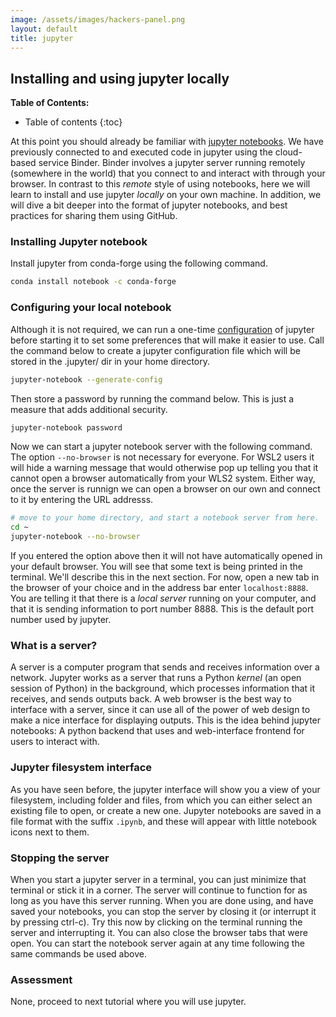 ```yaml
---
image: /assets/images/hackers-panel.png
layout: default
title: jupyter
---
```



## Installing and using jupyter locally

**Table of Contents:**
* Table of contents
{:toc}


At this point you should already be familiar with 
[jupyter notebooks](https://jupyter.org/). We have previously connected
to and executed code in jupyter using the cloud-based service Binder. 
Binder involves a jupyter server running remotely (somewhere in the world) 
that you connect to and interact with through your browser. In contrast to 
this *remote* style of using notebooks, here we will learn to install and 
use jupyter *locally* on your own machine. 
In addition, we will dive a bit deeper into the format of jupyter notebooks,
and best practices for sharing them using GitHub.


### Installing Jupyter notebook
Install jupyter from conda-forge using the following command.
```bash
conda install notebook -c conda-forge
```

### Configuring your local notebook
Although it is not required, we can run a one-time 
[configuration](https://jupyter-notebook.readthedocs.io/en/stable/)
of jupyter before starting it to set some preferences that will make
it easier to use. Call the command below to create a jupyter 
configuration file which will be stored in the .jupyter/ dir in 
your home directory.

```bash
jupyter-notebook --generate-config
```
Then store a password by running the command below. This is just a measure that
adds additional security.

```bash
jupyter-notebook password
```

Now we can start a jupyter notebook server with the following command. The 
option `--no-browser` is not necessary for everyone. For WSL2 users it will
hide a warning message that would otherwise pop up telling you that it cannot
open a browser automatically from your WLS2 system. Either way, once the server
is runnign we can open a browser on our own and connect to it by entering the 
URL addresss. 

```bash
# move to your home directory, and start a notebook server from here.
cd ~
jupyter-notebook --no-browser
```

If you entered the option above then it will not have automatically opened in 
your default browser. You will see that some text is being printed in the terminal.
We'll describe this in the next section. For now, open a new tab in the browser 
of your choice and in the address bar enter `localhost:8888`. 
You are telling it that there is a *local server* running on your computer, and 
that it is sending information to port number 8888. This is the default port 
number used by jupyter. 


### What is a server?
A server is a computer program that sends and receives information over
a network. Jupyter works as a server that runs a Python *kernel* (an open
session of Python) in the background, which processes information that it
receives, and sends outputs back. A web browser is the best way to interface
with a server, since it can use all of the power of web design to make a nice
interface for displaying outputs. This is the idea behind jupyter notebooks:
A python backend that uses and web-interface frontend for users to interact with.


### Jupyter filesystem interface
As you have seen before, the jupyter interface will show you a view of your 
filesystem, including folder and files, from which you can either select an 
existing file to open, or create a new one. Jupyter notebooks are saved in a 
file format with the suffix `.ipynb`, and these will appear with little 
notebook icons next to them. 


### Stopping the server
When you start a jupyter server in a terminal, you can just minimize that terminal
or stick it in a corner. The server will continue to function for as long as you 
have this server running. When you are done using, and have saved your notebooks, 
you can stop the server by closing it (or interrupt it by pressing ctrl-c). Try this
now by clicking on the terminal running the server and interrupting it. You can also
close the browser tabs that were open. You can start the notebook server again at any
time following the same commands be used above.


### Assessment
None, proceed to next tutorial where you will use jupyter.


<!-- COMMENTED OUT STUFF BELOW HERE -->
<!--

### Installing Jupyter Lab
Let's also try out a newer interface for using jupyter notebooks called
jupyter-lab. Some people prefer this version as it offers a wide range of
extensions. Whereas jupyter-notebook is very minimal, jupyter-lab can be 
thought of as a notebook ecosystem.

```bash
conda install jupyterlab -c conda-forge
```

```bash
jupyter-lab 
```

### Running jupyter-lab from VSCode
Remember that VSCode has a builtin terminal and server capabilities. 
The text editor uses these tools to connect to the Linux Subsystem 
when executing code through the editor that is installed on Linux, 
such as bash or Python. VSCode also uses this capability to make
it very easy to open and edit a jupyter notebook within the text
editor itself, rather than in a browser window. 

... is this preferred?


### Running a remote jupyter server
This is an advaned topic that we may return to a later date. 
Because jupyter notebook/lab serves content over a network from
the kernel to a browser, it is actually fairly straightforward for
the server to be running on one computer and the person connecting
to it to be using a browser on a different computer. This type of 
connection of course requires much greater security than to run 
jupyter on a single machine, since you do not want just anybody to
be able to connect to your jupyter server, since it would give them
nearly full access to your machine. 

```bash
# a server on machine X serving on port 9999
jupyter-lab --ip=$(hostname) --port=9999 --no-browser
```

```bash
# a user on machine Y securely connects to machine X:9999
# creating a tunnel that serves content to Y:9999
ssh -N -L 9999:X:9999 user@hostname.hpc.edu
```

The user would then leave this SSH tunnel open in a terminal on their 
laptop (machine Y) for as long as they want the tunnel connection 
to be established. The user could then open their browser to 
`localhost:9999` and they should have access to the notebook server.

The user stop the SSH tunnel at any time by closing the terminal and 
the notebook server would continue to run, just with nobody connecting
to it on the other end. When the user wishes to re-connect they simply
need to start the SSH tunnel again and refresh their browser.



### Assessment

!!! success

<div class="alert-success">
	...
</div>

Your assignment is to open a new notebook for each chapter in ...

Copy examples 

-->